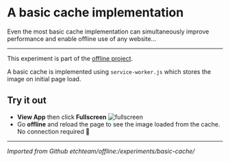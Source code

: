 # A basic cache implementation

Even the most basic cache implementation can simultaneously improve performance
and enable offline use of any website...

---

This experiment is part of the [offline project](https://offline.etch.now.sh/).

A basic cache is implemented using `service-worker.js` which stores the image on
initial page load.

## Try it out

- **View App** then click
**Fullscreen** <img src="https://files-obmdakqyu.now.sh/fullscreen.svg" style="display:inline;" alt="fullscreen" />
- Go **offline** and reload the page to see the image loaded from the cache. No
connection required 💪

---

*Imported from Github etchteam/offline:/experiments/basic-cache/*
